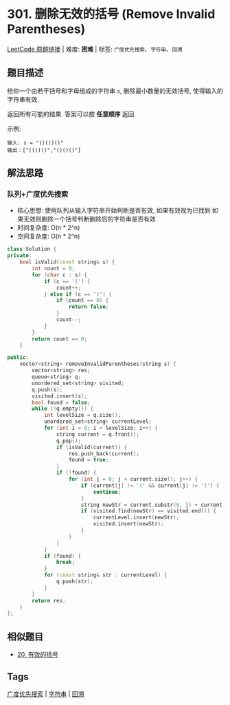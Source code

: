 # 301. 删除无效的括号 (Remove Invalid Parentheses)

[LeetCode 原题链接](https://leetcode.cn/problems/remove-invalid-parentheses/) | 难度: **困难** | 标签: `广度优先搜索`、`字符串`、`回溯`

## 题目描述

给你一个由若干括号和字母组成的字符串 `s`, 删除最小数量的无效括号, 使得输入的字符串有效.

返回所有可能的结果. 答案可以按 **任意顺序** 返回.

示例:

```plaintext
输入: s = "()())()"
输出：["(())()","()()()"]
```

## 解法思路

### 队列+广度优先搜索

- 核心思想: 使用队列从输入字符串开始判断是否有效, 如果有效视为已找到 如果无效则删除一个括号判断删除后的字符串是否有效
- 时间复杂度: O(n * 2^n)
- 空间复杂度: O(n * 2^n)

```cpp
class Solution {
private:
    bool isValid(const string& s) {
        int count = 0;
        for (char c : s) {
            if (c == '(') {
                count++;
            } else if (c == ')') {
                if (count == 0) {
                    return false;
                }
                count--;
            }
        }
        return count == 0;
    }

public:
    vector<string> removeInvalidParentheses(string s) {
        vector<string> res;
        queue<string> q;
        unordered_set<string> visited;
        q.push(s);
        visited.insert(s);
        bool found = false;
        while (!q.empty()) {
            int levelSize = q.size();
            unordered_set<string> currentLevel;
            for (int i = 0; i < levelSize; i++) {
                string current = q.front();
                q.pop();
                if (isValid(current)) {
                    res.push_back(current);
                    found = true;
                }
                if (!found) {
                    for (int j = 0; j < current.size(); j++) {
                        if (current[j] != '(' && current[j] != ')') {
                            continue;
                        }
                        string newStr = current.substr(0, j) + current.substr(j + 1);
                        if (visited.find(newStr) == visited.end()) {
                            currentLevel.insert(newStr);
                            visited.insert(newStr);
                        }
                    }
                }
            }
            if (found) {
                break;
            }
            for (const string& str : currentLevel) {
                q.push(str);
            }
        }
        return res;
    }
};
```

## 相似题目

- [20. 有效的括号](https://leetcode.cn/problems/valid-parentheses/)

## Tags

[广度优先搜索](/tags/breadth-first-search.md) | [字符串](/tags/string.md) | [回溯](/tags/backtracking.md)
